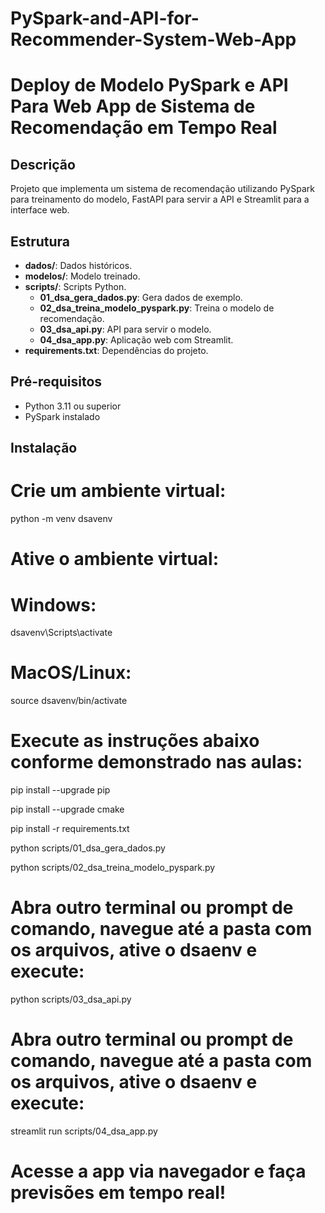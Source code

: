 # PySpark-and-API-for-Recommender-System-Web-App

# Deploy de Modelo PySpark e API Para Web App de Sistema de Recomendação em Tempo Real

## Descrição

Projeto que implementa um sistema de recomendação utilizando PySpark para treinamento do modelo, FastAPI para servir a API e Streamlit para a interface web.

## Estrutura

- **dados/**: Dados históricos.
- **modelos/**: Modelo treinado.
- **scripts/**: Scripts Python.
  - **01_dsa_gera_dados.py**: Gera dados de exemplo.
  - **02_dsa_treina_modelo_pyspark.py**: Treina o modelo de recomendação.
  - **03_dsa_api.py**: API para servir o modelo.
  - **04_dsa_app.py**: Aplicação web com Streamlit.
- **requirements.txt**: Dependências do projeto.

## Pré-requisitos

- Python 3.11 ou superior
- PySpark instalado

## Instalação

# Crie um ambiente virtual:

python -m venv dsavenv

# Ative o ambiente virtual:

# Windows:
dsavenv\Scripts\activate

# MacOS/Linux:
source dsavenv/bin/activate

# Execute as instruções abaixo conforme demonstrado nas aulas:

pip install --upgrade pip

pip install --upgrade cmake 

pip install -r requirements.txt

python scripts/01_dsa_gera_dados.py

python scripts/02_dsa_treina_modelo_pyspark.py

# Abra outro terminal ou prompt de comando, navegue até a pasta com os arquivos, ative o dsaenv e execute:

python scripts/03_dsa_api.py

# Abra outro terminal ou prompt de comando, navegue até a pasta com os arquivos, ative o dsaenv e execute:

streamlit run scripts/04_dsa_app.py

# Acesse a app via navegador e faça previsões em tempo real!







